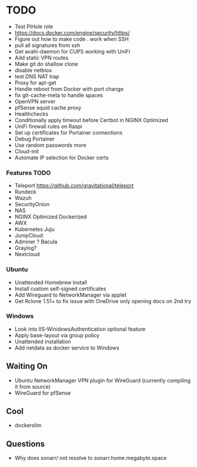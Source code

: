# TODO

* Test PiHole role
* https://docs.docker.com/engine/security/https/
* Figure out how to make code . work when SSH
* pull all signatures from ssh
* Get avahi-daemon for CUPS working with UniFi
* Add static VPN routes
* Make git do shallow clone
* disable netbios
* test DNS NAT trap
* Proxy for apt-get
* Handle reboot from Docker with port change
* fix git-cache-meta to handle spaces
* OpenVPN server
* pfSense squid cache proxy
* Healthchecks
* Conditionally apply timeout before Certbot in NGINX Optimized
* UniFi firewall rules on Raspi
* Set up certificates for Portainer connections
* Debug Portainer
* Use random passwords more
* Cloud-init
* Automate IP selection for Docker certs

### Features TODO

* Teleport https://github.com/gravitational/teleport
* Rundeck
* Wazuh
* SecurityOnion
* NAS
* NGINX Optimized Dockerized
* AWX
* Kubernetes Juju
* JumpCloud
* Adminer
? Bacula
* Graylog?
* Nextcloud

### Ubuntu

* Unattended Homebrew install
* Install custom self-signed certificates
* Add Wireguard to NetworkManager via applet
* Get Rclone 1.51+ to fix issue with OneDrive only opening docs on 2nd try

### Windows

* Look into IIS-WinidowsAuthentication optional feature
* Apply base-layout via group policy
* Unattended installation
* Add netdata as docker service to Windows

## Waiting On

* Ubuntu NetworkManager VPN plugin for WireGuard (currently compiling it from source)
* WireGuard for pfSense

## Cool

* dockerslim

## Questions

* Why does sonarr/ not resolve to sonarr.home.megabyte.space
